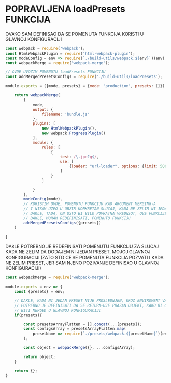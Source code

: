 # POPRAVLJENA loadPresets FUNKCIJA

OVAKO SAM DEFINISAO DA SE POMENUTA FUNKCIJA KORISTI U GLAVNOJ KONFIGURACIJI

```javascript
const webpack = require('webpack');
const HtmlWebpackPlugin = require('html-webpack-plugin');
const modeConfig = env => require(`./build-utils/webpack.${env}`)(env);
const webpackMerge = require('webpack-merge');

// OVDE UVOZIM POMENUTU loadPresets FUNKCIJU
const addMergedPresetsConfigs = require('./build-utils/loadPresets');

module.exports = ({mode, presets} = {mode: "production", presets: []}) => {

    return webpackMerge(
        {
            mode,
            output: {
                filename: 'bundle.js'
            },
            plugins: [
                new HtmlWebpackPlugin(),
                new webpack.ProgressPlugin()
            ],
            module: {
                rules: [
                    {
                        test: /\.jpe?g$/,
                        use: [
                            {loader: "url-loader", options: {limit: 5000}}
                        ]
                    }
                ]

            }
        },
        modeConfig(mode),
        // KORISTIM OVDE, POMENUTU FUNKCIJU KAO ARGUMENT MERGING-A
        // I NISAM UZEO U OBZIR KONKRETAN SLUCAJ, KADA NE ZELIM NI JEDAN PRESET (ODNOSNO KADA SAMO ZELIM DEVELOPMENT ILI PRODUCTION BEZ DODATNIH SETTING-A)
        // DAKLE, TADA, ON OSTO BI BILO POVRATNA VREDNSOT, OVE FUNKCIJE JESTE undefined
        // DAKLE, MORAM REDEFINISATI, POMENUTU FUNKCIJU
        addMergedPresetsConfigs({presets})
    )

}


```

DAKLE POTREBNO JE REDEFINISATI POMENUTU FUNKCIJU ZA SLUCAJ KADA NE ZELIM DA DODAJEM NI JEDAN PRESET, MOJOJ GLAVNOJ KONFIGURACIJI (ZATO STO CE SE POMENUTA FUNKCIJA POZVATI I KADA NE ZELIM PRESET, JER SAM NJENO POZIVANJE DEFINISAO U GLAVNOJ KONFIGURACIJI)

```javascript
const webpackMerge = require("webpack-merge");

module.exports = env => {
    const {presets} = env;

    // DAKLE, KADA NI JEDAN PRESET NIJE PROSLEDNJEN, KROZ ENVIROMENT VARIJABLU
    // POTREBNO JE DEFINISATI DA SE RETURN-UJE PRAZAN OBJEKT, KAKO BI ON MOGAO
    // BITI MERGED U GLAVNOJ KONFIGURACIJI
    if(presets){

        const presetsArrayFlatten = [].concat(...[presets]);
        const configsArray = presetsArrayFlatten.map(
            presetName => require(`./presets/webpack.${presetName}`)(env)
        );

        const object = webpackMerge({}, ...configsArray);

        return object;
    }

    return {};
}
```